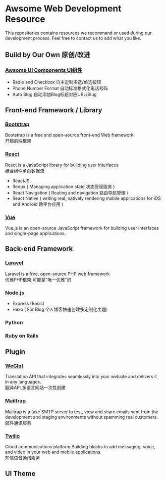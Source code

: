 # Awsome Web Development Resource
This repositories contains resources we recommand or used during our development process. Feel free to contact us to add what you like.
## Build by Our Own 原创/改进
### [Awsome UI Components UI组件](https://github.com/DataLeoZ/Awsome-UI-Components)
- Radio and Checkbox 自主定制多选/单选按钮 
- Phone Number Format 自动标准格式化电话号码
- Auto Slug 自动添加Blog标题对应URL/Slug

## Front-end Framework / Library
### [Bootstrap](https://getbootstrap.com/)
Bootstrap is a free and open-source front-end Web framework.<br>
开箱前端框架
### [React](https://reactjs.org/)
React is a JavaScript library for building user interfaces<br>
组合组件单向数据流
- ReactJS
- Redux ( Managing application state 状态管理服务 )
- React Navigation ( Routing and navigation 路由导航管理 )
- React Native ( writing real, natively rendering mobile applications for iOS and Android 跨平台应用 )
### [Vue](https://vuejs.org/)
Vue.js is an open-source JavaScript framework for building user interfaces and single-page applications.
## Back-end Framework
### [Laravel](https://laravel.com/)
Laravel is a free, open-source PHP web framework<br>
优雅PHP框架,可能是"唯一优雅"的
### Node.js
- Express (Basic)
- Hexo ( For Blog 个人博客快速创建多定制化主题)
### Python
### Ruby on Rails
## Plugin
### [WeGlot](https://weglot.com)
Translation API that integrates seamlessly into your website and delivers it in any languages.<br>
翻译API,多语言网站一次性创建
### [Mailtrap](https://mailtrap.io/)
Mailtrap is a fake SMTP server to test, view and share emails sent from the development and staging environments without spamming real customers.<br>
邮件通讯服务
### [Twilio](https://www.twilio.com)
Cloud communications platform
Building blocks to add messaging, voice, and video in your web and mobile applications.<br>
短信语音通讯服务
## UI Theme